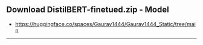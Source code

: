 ## Download DistilBERT-finetued.zip - Model
- https://huggingface.co/spaces/Gaurav1444/Gaurav1444_Static/tree/main
---